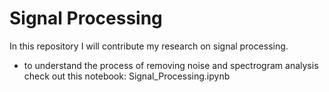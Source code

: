 # Signal Processing
In this repository I will contribute my research on signal processing. 
- to understand the process of removing noise and spectrogram analysis check out this notebook:
  Signal_Processing.ipynb
  
